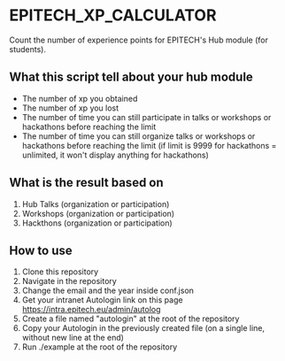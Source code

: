 # EPITECH_XP_CALCULATOR
Count the number of experience points for EPITECH's Hub module (for students).

## What this script tell about your hub module
- The number of xp you obtained
- The number of xp you lost
- The number of time you can still participate in talks or workshops or hackathons before reaching the limit
- The number of time you can still organize talks or workshops or hackathons before reaching the limit (if limit is 9999 for hackathons = unlimited, it won't display anything for hackathons)

## What is the result based on
1. Hub Talks (organization or participation)
2. Workshops (organization or participation)
3. Hackthons (organization or participation)

## How to use
1. Clone this repository
2. Navigate in the repository
3. Change the email and the year inside conf.json
4. Get your intranet Autologin link on this page https://intra.epitech.eu/admin/autolog
5. Create a file named "autologin" at the root of the repository
6. Copy your Autologin in the previously created file (on a single line, without new line at the end)
7. Run ./example at the root of the repository
